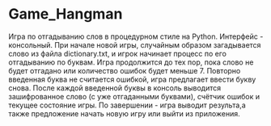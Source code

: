 # Game_Hangman
Игра по отгадыванию слов в процедурном стиле на Python.
Интерфейс - консольный.
При начале новой игры, случайным образом загадывается слово из файла dictionary.txt, и игрок начинает процесс по его отгадыванию по буквам.
Игра продолжится до тех пор, пока слово не будет отгадано или количество ошибок будет меньше 7.
Повторно введенная буква не считается ошибкой, игра предлагает ввести букву снова.
После каждой введенной буквы в консоль выводится зашифрованное слово (с уже отгаданными буквами), счётчик ошибок и текущее состояние игры.
По завершении - игра выводит результа,а также предложение начать новую игру или выйти из приложения.
